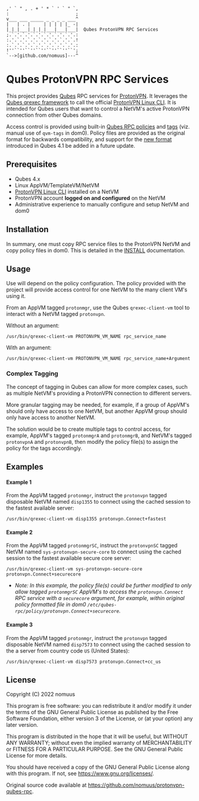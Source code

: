 ```
,' ` " , . + ' * ` ' ` " `,
:                         ;
v___ ___ _____ _ _ _ _ ___^
|   | . |     | | | | |_ -|  
|_|_|___|_|_|_|___|___|___|  Qubes ProtonVPN RPC Services
;.`.'.`.'.`.'.`.'.`.'.`.'.:  
:.'.`.'.`.'.`.'.`.'.`.'.`.! 
:.`.'.`.'.`.'.`.'.`.'.`.'.: 
!''``''``''``''``''``''``';
`-->[github.com/nomuus]---^
```

# Qubes ProtonVPN RPC Services

This project provides [Qubes](https://www.qubes-os.org) RPC services for 
[ProtonVPN](https://protonvpn.com). It leverages the 
[Qubes qrexec framework]((https://www.qubes-os.org/doc/qrexec)) 
to call the official [ProtonVPN Linux CLI](https://github.com/ProtonVPN/linux-cli). 
It is intended for Qubes users that want to control a NetVM's active 
ProtonVPN connection from other Qubes domains. 

Access control is provided using built-in 
[Qubes RPC policies](https://www.qubes-os.org/doc/rpc-policy/) and 
[tags](https://www.qubes-os.org/doc/qrexec/#specifying-vms-tags-types-targets-etc) 
(viz. manual use of `qvm-tags` in dom0). Policy files are provided 
as the original format for backwards compatibility, and support 
for the [new format](https://www.qubes-os.org/news/2020/06/22/new-qrexec-policy-system/) 
introduced in Qubes 4.1 be added in a future update.


## Prerequisites

- Qubes 4.x
- Linux AppVM/TemplateVM/NetVM
- [ProtonVPN Linux CLI](https://github.com/ProtonVPN/linux-cli) installed on a NetVM
- ProtonVPN account **logged on and configured** on the NetVM
- Administrative experience to manually configure and setup NetVM and dom0


## Installation

In summary, one must copy RPC service files to the ProtonVPN NetVM and copy 
policy files in dom0. This is detailed in the [INSTALL](./INSTALL.md) documentation.


## Usage

Use will depend on the policy configuration. The policy provided with the 
project will provide access control for one NetVM to the many client VM's 
using it. 

From an AppVM tagged `protonmgr`, use the Qubes `qrexec-client-vm` tool to 
interact with a NetVM tagged `protonvpn`.


Without an argument:
```
/usr/bin/qrexec-client-vm PROTONVPN_VM_NAME rpc_service_name
```

With an argument:
```
/usr/bin/qrexec-client-vm PROTONVPN_VM_NAME rpc_service_name+Argument
```


### Complex Tagging
The concept of tagging in Qubes can allow for more complex cases, such as 
multiple NetVM's providing a ProtonVPN connection to different servers.

More granular tagging may be needed, for example,  if a group of AppVM's  
should only have access to one NetVM, but another AppVM group should only 
have access to another NetVM.

The solution would be to create multiple tags to control access, for 
example, AppVM's tagged `protonmgrA` and `protonmgrB`, and NetVM's tagged 
`protonvpnA` and `protonvpnB`, then modify the policy file(s) to assign 
the policy for the tags accordingly.


## Examples

#### Example 1
From the AppVM tagged `protonmgr`, instruct the `protonvpn` tagged disposable NetVM named `disp1355` to connect using the cached session to the fastest available server:

```
/usr/bin/qrexec-client-vm disp1355 protonvpn.Connect+fastest
```


#### Example 2

From the AppVM tagged `protonmgrSC`, instruct the `protonvpnSC` tagged NetVM named `sys-protonvpn-secure-core` to connect using the cached session to the fastest available secure core server:

```
/usr/bin/qrexec-client-vm sys-protonvpn-secure-core protonvpn.Connect+securecore
```

- *Note: In this example, the policy file(s) could be further modified
   to only allow tagged `protonmgrSC` AppVM's to access the `protonvpn.Connect`
   RPC service with a `securecore` argument, for example, within original policy 
   formatted file in dom0 `/etc/qubes-rpc/policy/protonvpn.Connect+securecore`.*


#### Example 3

From the AppVM tagged `protonmgr`, instruct the `protonvpn` tagged disposable NetVM named `disp7573` to connect using the cached session to the a server from country code `US` (United States):

```
/usr/bin/qrexec-client-vm disp7573 protonvpn.Connect+cc_us
```


## License

Copyright (C) 2022 nomuus

This program is free software: you can redistribute it and/or modify
it under the terms of the GNU General Public License as published by
the Free Software Foundation, either version 3 of the License, or
(at your option) any later version.

This program is distributed in the hope that it will be useful,
but WITHOUT ANY WARRANTY; without even the implied warranty of
MERCHANTABILITY or FITNESS FOR A PARTICULAR PURPOSE.  See the
GNU General Public License for more details.

You should have received a copy of the GNU General Public License
along with this program.  If not, see <https://www.gnu.org/licenses/>.

Original source code available at <https://github.com/nomuus/protonvpn-qubes-rpc>.
